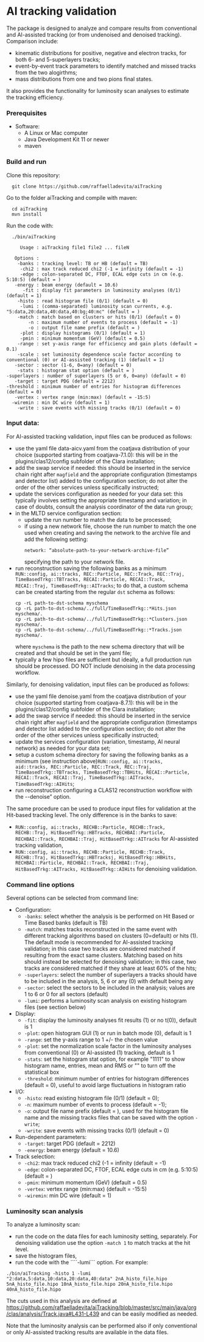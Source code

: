 # AI tracking validation

The package is designed to analyze and compare results from conventional and AI-assisted tracking (or from undenoised and denoised tracking). Comparison include:
- kinematic distributions for positive, negative and electron tracks, for both 6- and 5-superlayers tracks;
- event-by-event track parameters to identify matched and missed tracks from the two alogirthms;
- mass distributions from one and two pions final states.

It also provides the functionality for luminosity scan analyses to estimate the tracking efficiency.


### Prerequisites
* Software:
  * A Linux or Mac computer
  * Java Development Kit 11 or newer
  * maven 
  
  
### Build and run
Clone this repository:
```  
  git clone https://github.com/raffaelladevita/aiTracking
```
Go to the folder aiTracking and compile with maven:
```
  cd aiTracking
  mvn install
```

Run the code with:
```
  ./bin/aiTracking
  
     Usage : aiTracking file1 file2 ... fileN

   Options :
    -banks : tracking level: TB or HB (default = TB)
     -chi2 : max track reduced chi2 (-1 = infinity (default = -1)
     -edge : colon-separated DC, FTOF, ECAL edge cuts in cm (e.g. 5:10:5) (default = )
   -energy : beam energy (default = 10.6)
      -fit : display fit parameters in luminosity analyses (0/1) (default = 1)
    -histo : read histogram file (0/1) (default = 0)
     -lumi : (comma-separated) luminosity scan currents, e.g. "5:data,20:data,40:data,40:bg;40:mc" (default = )
    -match : match based on clusters or hits (0/1) (default = 0)
        -n : maximum number of events to process (default = -1)
        -o : output file name prefix (default = )
     -plot : display histograms (0/1) (default = 1)
     -pmin : minimum momentum (GeV) (default = 0.5)
    -range : set y-axis range for efficiency and gain plots (default = 0.1)
    -scale : set luminosity dependence scale factor according to conventional (0) or AI-assisted tracking (1) (default = 1)
   -sector : sector (1-6, 0=any) (default = 0)
    -stats : histogram stat option (default = )
-superlayers : number of superlayers (5 or 6, 0=any) (default = 0)
   -target : target PDG (default = 2212)
-threshold : minimum number of entries for histogram differences (default = 0)
   -vertex : vertex range (min:max) (default = -15:5)
  -wiremin : min DC wire (default = 1)
    -write : save events with missing tracks (0/1) (default = 0)
```  

### Input data:
For AI-assisted tracking validation, input files can be produced as follows:
* use the yaml file data-aicv.yaml from the coatjava distribution of your choice (supported starting from coatjava-7.1.0): this will be in the plugins/clas12/config subfolder of the Clara installation;
* add the swap service if needed: this should be inserted in the service chain right after ```magfield``` and the appropriate configuration (timestamps and detector list) added to the configuration section; do not alter the order of the other services unless specifically instructed;
* update the services configuration as needed for your data set: this typically involves setting the appropriate timestamp and variation; in case of doubts, consult the analysis coordinator of the data run group;
* in the MLTD service configuration section:
  * update the run number to match the data to be processed; 
  * if using a new network file, choose the run number to match the one used when creating and saving the network to the archive file and add the following setting:
    ```
    network: “absolute-path-to-your-network-archive-file”
    ```
    specifying the path to your network file.
* run reconstruction saving the following banks as a minimum ```RUN::config, ai::tracks, REC::Particle, REC::Track, REC::Traj, TimeBasedTrkg::TBTracks, RECAI::Particle, RECAI::Track, RECAI::Traj, TimeBasedTrkg::AITracks```; to do that, a custom schema can be created starting from the regular ```dst``` schema as follows:
  ```
  cp -rL path-to-dst-schema myschema
  cp -rL path-to-dst-schema/../full/TimeBasedTrkg::*Hits.json myschema/.
  cp -rL path-to-dst-schema/../full/TimeBasedTrkg::*Clusters.json myschema/.
  cp -rL path-to-dst-schema/../full/TimeBasedTrkg::*Tracks.json myschema/.
  ```
  where ```myschema``` is the path to the new schema directory that will be created and that should be set in the yaml file;
* typically a few hipo files are sufficient but ideally, a full production run should be processed. DO NOT include denoising in the data processing workflow.


Similarly, for denoising validation, input files can be produced as follows:
* use the yaml file denoise.yaml from the coatjava distribution of your choice (supported starting from coatjava-8.7.1): this will be in the plugins/clas12/config subfolder of the Clara installation;
* add the swap service if needed: this should be inserted in the service chain right after ```magfield``` and the appropriate configuration (timestamps and detector list added to the configuration section; do not alter the order of the other services unless specifically instructed;
* update the services configuration (variation, timestamp, AI neural network) as needed for your data set;
* setup a custom schema directory for saving the following banks as a minimum (see instruction above)```RUN::config, ai::tracks, aid::tracks, REC::Particle, REC::Track, REC::Traj, TimeBasedTrkg::TBTracks, TimeBasedTrkg::TBHits, RECAI::Particle, RECAI::Track, RECAI::Traj, TimeBasedTrkg::AITracks, TimeBasedTrkg::AIHits```;
* run reconstruction configuring a CLAS12 reconstruction workflow with the --denoise” option.


The same procedure can be used to produce input files for validation at the Hit-based tracking level. The only difference is in the banks to save:
* ```RUN::config, ai::tracks, RECHB::Particle, RECHB::Track, RECHB::Traj, HitBasedTrkg::HBTracks, RECHBAI::Particle, RECHBAI::Track, RECHBAI::Traj, HitBasedTrkg::AITracks``` for AI-assisted tracking validation,
* ```RUN::config, ai::tracks, RECHB::Particle, RECHB::Track, RECHB::Traj, HitBasedTrkg::HBTracksj, HitBasedTrkg::HBHits, RECHBAI::Particle, RECHBAI::Track, RECHBAI::Traj, HitBasedTrkg::AITracks, HitBasedTrkg::AIHits``` for denoising validation.

### Command line options
Several options can be selected from command line:
* Configuration:
  * ```-banks```: select whether the analysis is be performed on Hit Based or Time Based banks (default is TB)
  * ```-match```: matches tracks reconstructed in the same event with different tracking algorithms based on clusters (0=default) or hits (1). The default mode is recommended for AI-assisted tracking validation; in this case two tracks are considered matched if resulting from the exact same clusters. Matching based on hits should instead be selected for denoising validation; in this case, two tracks are considered matched if they share at least 60% of the hits; 
  * ```-superlayers```: select the number of superlayers a tracks should have to be included in the analysis, 5, 6 or any (0) with default being any
  * ```-sector```: select the sectors to be included in the analysis; values are 1 to 6 or 0 for all sectors (default)
  * ```-lumi```: performs a luminosity scan analysis on existing histogram files (see section below)
* Display:
  * ```-fit```: display the luminosity analyses fit results (1) or no t(0)), default is 1
  * ```-plot```: open histogram GUI (1) or run in batch mode (0), default is 1
  * ```-range```: set the y-axis range to 1 +/- the chosen value
  * ```-plot```: set the normalization scale factor in the luminosity analyses from conventional (0) or AI-assisted (1) tracking, default is 1
  * ```-stats```: set the histogram stat option, for example "1111" to show histogram name, entries, mean and RMS or "" to turn off the statistical box
  * ```-threshold```: minimum number of entries for histogram differences (default = 0), useful to avoid large fluctuations in histogram ratio
* I/O:
  * ```-histo```: read existing histogram file (0/1) (default = 0);
  * ```-n```: maximum number of events to process (default = -1);
  * ```-o```: output file name prefix (default = ), used for the histogram file name and the missing tracks files that can be saved with the option ```-write```;
  * ```-write```: save events with missing tracks (0/1) (default = 0)
* Run-dependent parameters:
  * ```-target```: target PDG (default = 2212)
  * ```-energy```: beam energy (default = 10.6)
* Track selection:
  * ```-chi2```: max track reduced chi2 (-1 = infinity (default = -1)
  * ```-edge```: colon-separated DC, FTOF, ECAL edge cuts in cm (e.g. 5:10:5) (default = )
  * ```-pmin```: minimum momentum (GeV) (default = 0.5)
  * ```-vertex```: vertex range (min:max) (default = -15:5)
  * ```-wiremin```: min DC wire (default = 1)
    
    
### Luminosity scan analysis
To analyze a luminosity scan:
* run the code on the data files for each luminosity setting, separately. For denoising validation use the option ```-match 1``` to match tracks at the hit level.
* save the histogram files,
* run the code with the ````-lumi``` option. For example:
```
./bin/aiTracking -histo 1 -lumi "2:data,5:data,10:data,20:data,40:data" 2nA_histo_file.hipo 5nA_histo_file.hipo 10nA_histo_file.hipo 20nA_histo_file.hipo 40nA_histo_file.hipo
```

The cuts used in this analysis are defined at https://github.com/raffaelladevita/aiTracking/blob/master/src/main/java/org/clas/analysis/Track.java#L431-L439 and can be easily modified as needed.

Note that the luminosity analysis can be performed also if only conventional or only AI-assisted tracking results are available in the data files.
